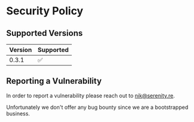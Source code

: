 # Security Policy

## Supported Versions

| Version | Supported          |
| ------- | ------------------ |
| 0.3.1   | :white_check_mark: |

## Reporting a Vulnerability

In order to report a vulnerability please reach out to nik@serenity.re.

Unfortunately we don't offer any bug bounty since we are a bootstrapped business.

